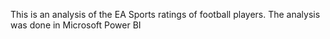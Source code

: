 This is an analysis of the EA Sports ratings of football players. The analysis was done in Microsoft Power BI
